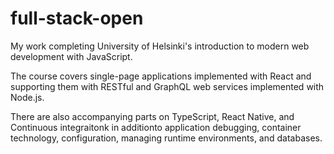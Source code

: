 # full-stack-open

My work completing University of Helsinki's introduction to modern web development with JavaScript.

The course covers single-page applications implemented with React and supporting them with RESTful and GraphQL web services implemented with Node.js.

There are also accompanying parts on TypeScript, React Native, and Continuous integraitonk in additionto application debugging, container technology, configuration, managing runtime environments, and databases.
